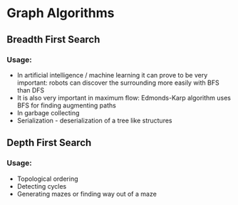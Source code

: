 # Graph Algorithms

## Breadth First Search

### Usage:
* In artificial intelligence / machine learning it can prove to be very important: robots can discover the surrounding more easily with BFS than DFS
* It is also very important in maximum flow: Edmonds-Karp algorithm uses BFS for finding augmenting paths
* In garbage collecting
* Serialization - deserialization of a tree like structures

## Depth First Search
### Usage:
* Topological ordering
* Detecting cycles
* Generating mazes or finding way out of a maze

